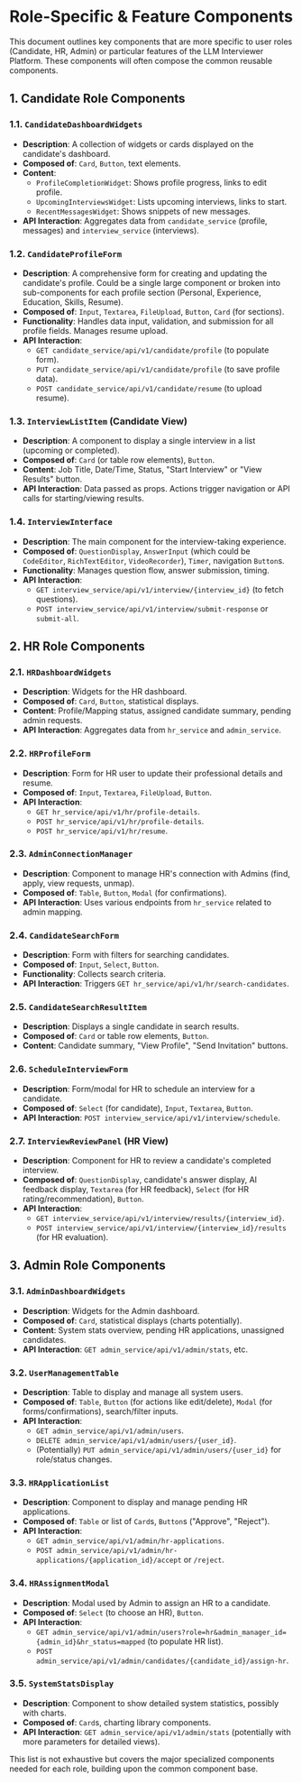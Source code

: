# Role-Specific & Feature Components

This document outlines key components that are more specific to user roles (Candidate, HR, Admin) or particular features of the LLM Interviewer Platform. These components will often compose the common reusable components.

## 1. Candidate Role Components

### 1.1. `CandidateDashboardWidgets`
*   **Description**: A collection of widgets or cards displayed on the candidate's dashboard.
*   **Composed of**: `Card`, `Button`, text elements.
*   **Content**:
    *   `ProfileCompletionWidget`: Shows profile progress, links to edit profile.
    *   `UpcomingInterviewsWidget`: Lists upcoming interviews, links to start.
    *   `RecentMessagesWidget`: Shows snippets of new messages.
*   **API Interaction**: Aggregates data from `candidate_service` (profile, messages) and `interview_service` (interviews).

### 1.2. `CandidateProfileForm`
*   **Description**: A comprehensive form for creating and updating the candidate's profile. Could be a single large component or broken into sub-components for each profile section (Personal, Experience, Education, Skills, Resume).
*   **Composed of**: `Input`, `Textarea`, `FileUpload`, `Button`, `Card` (for sections).
*   **Functionality**: Handles data input, validation, and submission for all profile fields. Manages resume upload.
*   **API Interaction**:
    *   `GET candidate_service/api/v1/candidate/profile` (to populate form).
    *   `PUT candidate_service/api/v1/candidate/profile` (to save profile data).
    *   `POST candidate_service/api/v1/candidate/resume` (to upload resume).

### 1.3. `InterviewListItem` (Candidate View)
*   **Description**: A component to display a single interview in a list (upcoming or completed).
*   **Composed of**: `Card` (or table row elements), `Button`.
*   **Content**: Job Title, Date/Time, Status, "Start Interview" or "View Results" button.
*   **API Interaction**: Data passed as props. Actions trigger navigation or API calls for starting/viewing results.

### 1.4. `InterviewInterface`
*   **Description**: The main component for the interview-taking experience.
*   **Composed of**: `QuestionDisplay`, `AnswerInput` (which could be `CodeEditor`, `RichTextEditor`, `VideoRecorder`), `Timer`, navigation `Button`s.
*   **Functionality**: Manages question flow, answer submission, timing.
*   **API Interaction**:
    *   `GET interview_service/api/v1/interview/{interview_id}` (to fetch questions).
    *   `POST interview_service/api/v1/interview/submit-response` or `submit-all`.

## 2. HR Role Components

### 2.1. `HRDashboardWidgets`
*   **Description**: Widgets for the HR dashboard.
*   **Composed of**: `Card`, `Button`, statistical displays.
*   **Content**: Profile/Mapping status, assigned candidate summary, pending admin requests.
*   **API Interaction**: Aggregates data from `hr_service` and `admin_service`.

### 2.2. `HRProfileForm`
*   **Description**: Form for HR user to update their professional details and resume.
*   **Composed of**: `Input`, `Textarea`, `FileUpload`, `Button`.
*   **API Interaction**:
    *   `GET hr_service/api/v1/hr/profile-details`.
    *   `POST hr_service/api/v1/hr/profile-details`.
    *   `POST hr_service/api/v1/hr/resume`.

### 2.3. `AdminConnectionManager`
*   **Description**: Component to manage HR's connection with Admins (find, apply, view requests, unmap).
*   **Composed of**: `Table`, `Button`, `Modal` (for confirmations).
*   **API Interaction**: Uses various endpoints from `hr_service` related to admin mapping.

### 2.4. `CandidateSearchForm`
*   **Description**: Form with filters for searching candidates.
*   **Composed of**: `Input`, `Select`, `Button`.
*   **Functionality**: Collects search criteria.
*   **API Interaction**: Triggers `GET hr_service/api/v1/hr/search-candidates`.

### 2.5. `CandidateSearchResultItem`
*   **Description**: Displays a single candidate in search results.
*   **Composed of**: `Card` or table row elements, `Button`.
*   **Content**: Candidate summary, "View Profile", "Send Invitation" buttons.

### 2.6. `ScheduleInterviewForm`
*   **Description**: Form/modal for HR to schedule an interview for a candidate.
*   **Composed of**: `Select` (for candidate), `Input`, `Textarea`, `Button`.
*   **API Interaction**: `POST interview_service/api/v1/interview/schedule`.

### 2.7. `InterviewReviewPanel` (HR View)
*   **Description**: Component for HR to review a candidate's completed interview.
*   **Composed of**: `QuestionDisplay`, candidate's answer display, AI feedback display, `Textarea` (for HR feedback), `Select` (for HR rating/recommendation), `Button`.
*   **API Interaction**:
    *   `GET interview_service/api/v1/interview/results/{interview_id}`.
    *   `POST interview_service/api/v1/interview/{interview_id}/results` (for HR evaluation).

## 3. Admin Role Components

### 3.1. `AdminDashboardWidgets`
*   **Description**: Widgets for the Admin dashboard.
*   **Composed of**: `Card`, statistical displays (charts potentially).
*   **Content**: System stats overview, pending HR applications, unassigned candidates.
*   **API Interaction**: `GET admin_service/api/v1/admin/stats`, etc.

### 3.2. `UserManagementTable`
*   **Description**: Table to display and manage all system users.
*   **Composed of**: `Table`, `Button` (for actions like edit/delete), `Modal` (for forms/confirmations), search/filter inputs.
*   **API Interaction**:
    *   `GET admin_service/api/v1/admin/users`.
    *   `DELETE admin_service/api/v1/admin/users/{user_id}`.
    *   (Potentially) `PUT admin_service/api/v1/admin/users/{user_id}` for role/status changes.

### 3.3. `HRApplicationList`
*   **Description**: Component to display and manage pending HR applications.
*   **Composed of**: `Table` or list of `Card`s, `Button`s ("Approve", "Reject").
*   **API Interaction**:
    *   `GET admin_service/api/v1/admin/hr-applications`.
    *   `POST admin_service/api/v1/admin/hr-applications/{application_id}/accept` or `/reject`.

### 3.4. `HRAssignmentModal`
*   **Description**: Modal used by Admin to assign an HR to a candidate.
*   **Composed of**: `Select` (to choose an HR), `Button`.
*   **API Interaction**:
    *   `GET admin_service/api/v1/admin/users?role=hr&admin_manager_id={admin_id}&hr_status=mapped` (to populate HR list).
    *   `POST admin_service/api/v1/admin/candidates/{candidate_id}/assign-hr`.

### 3.5. `SystemStatsDisplay`
*   **Description**: Component to show detailed system statistics, possibly with charts.
*   **Composed of**: `Card`s, charting library components.
*   **API Interaction**: `GET admin_service/api/v1/admin/stats` (potentially with more parameters for detailed views).

This list is not exhaustive but covers the major specialized components needed for each role, building upon the common component base.
